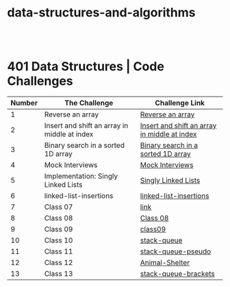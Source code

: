 # **data-structures-and-algorithms**

<br>
<br>


# **401 Data Structures | Code Challenges**

Number | The Challenge | Challenge Link
------ | --------------|------
1 | Reverse an array | [Reverse an array](https://github.com/AyahHameedat/data-structures-and-algorithms/blob/main/java/Challenge1/README.md)
2 | Insert and shift an array in middle at index | [Insert and shift an array in middle at index](https://github.com/AyahHameedat/data-structures-and-algorithms/tree/main/java-array-insert-shift)
3 | Binary search in a sorted 1D array | [Binary search in a sorted 1D array](https://github.com/AyahHameedat/data-structures-and-algorithms/tree/main/java-array-binary-search)
4 | Mock Interviews | [Mock Interviews](https://docs.google.com/spreadsheets/d/1sJKQxLgoQdPtCGX3xyZRLOSY-jTazIF26rxGwe5D2LI/edit#gid=0)
5 | Implementation: Singly Linked Lists | [Singly Linked Lists](https://github.com/AyahHameedat/data-structures-and-algorithms/blob/main/linkedList/app/src/README.md)
6 | linked-list-insertions | [linked-list-insertions](https://github.com/AyahHameedat/data-structures-and-algorithms/blob/main/class06/app/src/README.md)
7 |  Class 07  | [link]()
8 |  Class 08  | [Class 08](https://github.com/AyahHameedat/data-structures-and-algorithms/blob/main/class06/app/src/main/README.md)
9 |  Class 09  | [class09](https://docs.google.com/spreadsheets/d/12OXI9ZCxSJYfhd1ReiWf_NCsVerZeknTYExHA4Y8HSY/edit#gid=0)
10|  Class 10  | [stack-queue](https://github.com/AyahHameedat/data-structures-and-algorithms/blob/main/class10/app/README.md)
11|  Class 11  | [stack-queue-pseudo](https://github.com/AyahHameedat/data-structures-and-algorithms/blob/main/class10/app/pseudoQueue.md)
12|  Class 12  | [Animal-Shelter](https://github.com/AyahHameedat/data-structures-and-algorithms/blob/main/class10/app/AnimalShelter.md)
13|  Class 13  | [stack-queue-brackets](https://github.com/AyahHameedat/data-structures-and-algorithms/blob/main/class10/app/stack-queue-brackets.md)

<br>
